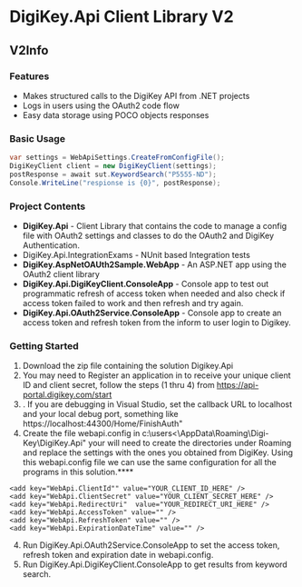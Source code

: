 # DigiKey.Api Client Library V2

## V2Info

### Features

* Makes structured calls to the DigiKey API from .NET projects
* Logs in users using the OAuth2 code flow
* Easy data storage using POCO objects responses

### Basic Usage

```csharp
var settings = WebApiSettings.CreateFromConfigFile();
DigiKeyClient client = new DigiKeyClient(settings);
postResponse = await sut.KeywordSearch("P5555-ND");
Console.WriteLine("respionse is {0}", postResponse);
```

### Project Contents

* **DigiKey.Api** - Client Library that contains the code to manage a config file with OAuth2 settings and classes to do the  OAuth2 and DigiKey Authentication. 
* DigiKey.Api.IntegrationExams - NUnit based Integration tests
* **DigiKey.AspNetOAUth2Sample.WebApp** - An ASP.NET app using the OAuth2 client library
* **DigiKey.Api.DigiKeyClient.ConsoleApp** - Console app to test out programmatic refresh of access token when needed and also check if access token failed to work and then refresh and try again.
* **DigiKey.Api.OAuth2Service.ConsoleApp** - Console app to create an access token and refresh token from the inform to user login to Digikey.

### Getting Started  

1. Download the zip file containing the solution Digikey.Api
2. You may need to Register an application in to receive your unique
   client ID and client secret, follow the steps (1 thru 4) from <https://api-portal.digikey.com/start>
3. . If you are debugging in Visual Studio, set the callback URL to localhost and your local debug port, something like https://localhost:44300/Home/FinishAuth"
4. Create the file webapi.config in c:\users\<<user name>\AppData\Roaming\Digi-Key\DigiKey.Api" your will need to create the directories under Roaming and replace the settings with the ones you obtained from DigiKey. Using this webapi.config file we can use the same configuration for all the programs in this solution.****
```
<add key="WebApi.ClientId"" value="YOUR_CLIENT_ID_HERE" />
<add key="WebApi.ClientSecret" value="YOUR_CLIENT_SECRET_HERE" />
<add key="WebApi.RedirectUri"  value="YOUR_REDIRECT_URI_HERE" />
<add key="WebApi.AccessToken" value="" />
<add key="WebApi.RefreshToken" value="" />
<add key="WebApi.ExpirationDateTime" value="" />
```
4. Run DigiKey.Api.OAuth2Service.ConsoleApp to set the access token, refresh token and expiration date in webapi.config. 
5. Run DigiKey.Api.DigiKeyClient.ConsoleApp to get results from keyword search.




